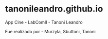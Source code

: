 # tanonileandro.github.io
App Cine - LabComII - Tanoni Leandro

Fue realizado por - Murzyla, Sbuttoni, Tanoni
